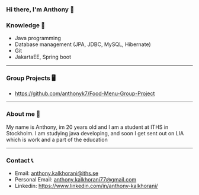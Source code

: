 ### Hi there, I'm Anthony 👋


### Knowledge 🧠 
- Java programming
- Database management (JPA, JDBC, MySQL, Hibernate)
- Git
- JakartaEE, Spring boot

------------------------------------------------------------------------------------------------------------------------------------


### Group Projects 🖥️
- https://github.com/anthonyk7/Food-Menu-Group-Project

 ------------------------------------------------------------------------------------------------------------------------------------

### About me 🤙
My name is Anthony, im 20 years old and I am a student at ITHS in Stockholm. I am studying java developing, and soon I get sent out on LIA which is work and a part of the education

 ------------------------------------------------------------------------------------------------------------------------------------

### Contact 📞
- Email: anthony.kalkhorani@iths.se
- Personal Email: anthony.kalkhorani77@gmail.com
- Linkedin: https://www.linkedin.com/in/anthony-kalkhorani/
